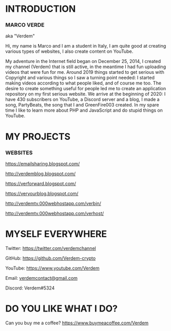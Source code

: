 # INTRODUCTION

### MARCO VERDE

aka "Verdem"

Hi, my name is Marco and I am a student in Italy, I am quite good at creating various types of websites, I also create content on YouTube.  

My adventure in the Internet field began on December 25, 2014, I created my channel (Verdem) that is still active, in the meantime I had fun uploading videos that were fun for me. Around 2019 things started to get serious with Copyright and various things so I saw a turning point needed: I started making videos according to what people liked, and of course me too. The desire to create something useful for people led me to create an application repository on my first serious website. We arrive at the beginning of 2020: I have 430 subscribers on YouTube, a Discord server and a blog, I made a song, PartyBeats, the song that I and GreenFire003 created. In my spare time I like to learn more about PHP and JavaScript and do stupid things on YouTube.

# MY PROJECTS

### WEBSITES

https://emailsharing.blogspot.com/

http://verdemblog.blogspot.com/

https://verforward.blogspot.com/

https://veryourblog.blogspot.com/

http://verdemtv.000webhostapp.com/verbin/

http://verdemtv.000webhostapp.com/verhost/

# MYSELF EVERYWHERE

Twitter: https://twitter.com/verdemchannel

GitHub: https://github.com/Verdem-crypto

YouTube: https://www.youtube.com/Verdem

Email: verdemcontact@gmail.com

Discord: Verdem#5324

# DO YOU LIKE WHAT I DO?

Can you buy me a coffee?
https://www.buymeacoffee.com/Verdem

